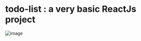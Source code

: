 # todo-list : a very basic ReactJs project
![image](https://user-images.githubusercontent.com/56351314/151667567-62330506-f521-42e5-8546-eb0a854f45eb.png)
